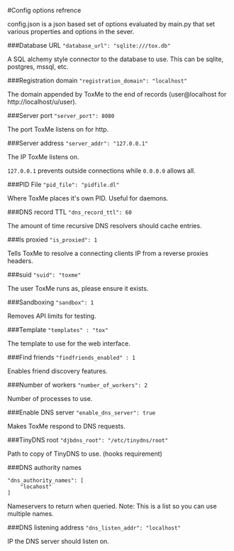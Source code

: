 #Config options refrence

config.json is a json based set of options evaluated by main.py that set various properties and options in the sever.

###Database URL
```"database_url": "sqlite:///tox.db"```

A SQL alchemy style connector to the database to use. This can be sqlite, postgres, mssql, etc.

###Registration domain
```"registration_domain": "localhost"```

The domain appended by ToxMe to the end of records (user@localhost for http://localhost/u/user).

###Server port
```"server_port": 8080```

The port ToxMe listens on for http.

###Server address
```"server_addr": "127.0.0.1"```

The IP ToxMe listens on.

`127.0.0.1` prevents outside connections while `0.0.0.0` allows all.

###PID File
```"pid_file": "pidfile.dl"```

Where ToxMe places it's own PID. Useful for daemons.

###DNS record TTL
```"dns_record_ttl": 60```

The amount of time recursive DNS resolvers should cache entries.

###Is proxied
```"is_proxied": 1```

Tells ToxMe to resolve a connecting clients IP from a reverse proxies headers.

###suid
```"suid": "toxme"```

The user ToxMe runs as, please ensure it exists.

###Sandboxing
```"sandbox": 1```

Removes API limits for testing.


###Template
```"templates" : "tox"```

The template to use for the web interface.

###Find friends
```"findfriends_enabled" : 1```

Enables friend discovery features.

###Number of workers
```"number_of_workers": 2```

Number of processes to use.

###Enable DNS server
```"enable_dns_server": true```

Makes ToxMe respond to DNS requests.

###TinyDNS root
```"djbdns_root": "/etc/tinydns/root"```

Path to copy of TinyDNS to use. (hooks requirement)

###DNS authority names
```
"dns_authority_names": [
    "locahost"
]
```

Nameservers to return when queried. Note: This is a list so you can use multiple names.

###DNS listening address
```"dns_listen_addr": "localhost"```

IP the DNS server should listen on.
